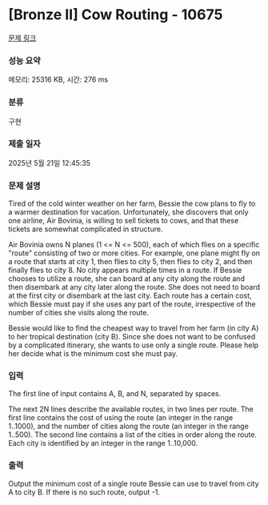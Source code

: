 # [Bronze II] Cow Routing - 10675 

[문제 링크](https://www.acmicpc.net/problem/10675) 

### 성능 요약

메모리: 25316 KB, 시간: 276 ms

### 분류

구현

### 제출 일자

2025년 5월 21일 12:45:35

### 문제 설명

<p>Tired of the cold winter weather on her farm, Bessie the cow plans to fly to a warmer destination for vacation.  Unfortunately, she discovers that only one airline, Air Bovinia, is willing to sell tickets to cows, and that these tickets are somewhat complicated in structure.</p>

<p>Air Bovinia owns N planes (1 <= N <= 500), each of which flies on a specific "route" consisting of two or more cities.  For example, one plane might fly on a route that starts at city 1, then flies to city 5, then flies to city 2, and then finally flies to city 8.  No city appears multiple times in a route.  If Bessie chooses to utilize a route, she can board at any city along the route and then disembark at any city later along the route.  She does not need to board at the first city or disembark at the last city.  Each route has a certain cost, which Bessie must pay if she uses any part of the route, irrespective of the number of cities she visits along the route.</p>

<p>Bessie would like to find the cheapest way to travel from her farm (in city A) to her tropical destination (city B). Since she does not want to be confused by a complicated itinerary, she wants to use only a single route.  Please help her decide what is the minimum cost she must pay.</p>

### 입력 

 <p>The first line of input contains A, B, and N, separated by spaces.  </p>

<p>The next 2N lines describe the available routes, in two lines per route. The first line contains the cost of using the route (an integer in the range 1..1000), and the number of cities along the route (an integer in the range 1..500).  The second line contains a list of the cities in order along the route.  Each city is identified by an integer in the range 1..10,000.</p>

### 출력 

 <p>Output the minimum cost of a single route Bessie can use to travel from city A to city B.  If there is no such route, output -1.</p>


